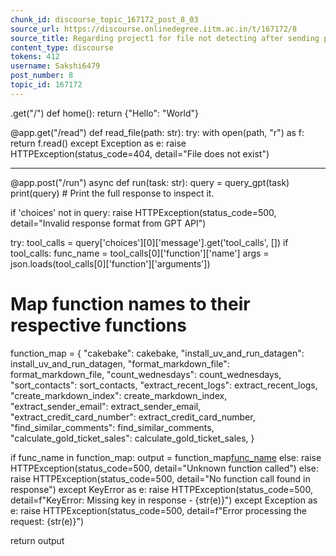 ```yaml
---
chunk_id: discourse_topic_167172_post_8_03
source_url: https://discourse.onlinedegree.iitm.ac.in/t/167172/8
source_title: Regarding project1 for file not detecting after sending post request
content_type: discourse
tokens: 412
username: Sakshi6479
post_number: 8
topic_id: 167172
---
```


.get("/")
def home():
 return {"Hello": "World"}

@app.get("/read")
def read_file(path: str):
 try:
 with open(path, "r") as f:
 return f.read()
 except Exception as e:
 raise HTTPException(status_code=404, detail="File does not exist")

---

@app.post("/run")
async def run(task: str):
 query = query_gpt(task)
 print(query) # Print the full response to inspect it.
 
 if 'choices' not in query:
 raise HTTPException(status_code=500, detail="Invalid response format from GPT API")
 
 try:
 tool_calls = query['choices'][0]['message'].get('tool_calls', [])
 if tool_calls:
 func_name = tool_calls[0]['function']['name']
 args = json.loads(tool_calls[0]['function']['arguments'])
 
 # Map function names to their respective functions
 function_map = {
 "cakebake": cakebake,
 "install_uv_and_run_datagen": install_uv_and_run_datagen,
 "format_markdown_file": format_markdown_file,
 "count_wednesdays": count_wednesdays,
 "sort_contacts": sort_contacts,
 "extract_recent_logs": extract_recent_logs,
 "create_markdown_index": create_markdown_index,
 "extract_sender_email": extract_sender_email,
 "extract_credit_card_number": extract_credit_card_number,
 "find_similar_comments": find_similar_comments,
 "calculate_gold_ticket_sales": calculate_gold_ticket_sales,
 }
 
 if func_name in function_map:
 output = function_map[func_name](**args)
 else:
 raise HTTPException(status_code=500, detail="Unknown function called")
 else:
 raise HTTPException(status_code=500, detail="No function call found in response")
 except KeyError as e:
 raise HTTPException(status_code=500, detail=f"KeyError: Missing key in response - {str(e)}")
 except Exception as e:
 raise HTTPException(status_code=500, detail=f"Error processing the request: {str(e)}")
 
 return output
